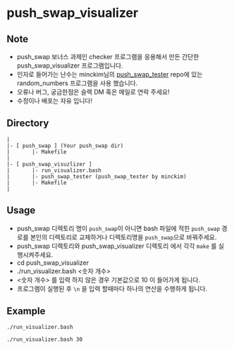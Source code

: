 # push_swap_visualizer

## Note

- push_swap 보너스 과제인 checker 프로그램을 응용해서 만든 간단한 push_swap_visualizer 프로그램입니다.
- 인자로 들어가는 난수는 minckim님의 [push_swap_tester](https://github.com/minckim42/push_swap_tester) repo에 있는 random_numbers 프로그램을 사용 했습니다.
- 오류나 버그, 궁금한점은 슬랙 DM 혹은 메일로 연락 주세요!
- 수정이나 배포는 자유 입니다!

## Directory
```
|
|- [ push_swap ] (Your push_swap dir)
|		|- Makefile
|
|- [ push_swap_visuzlizer ]
|		|- run_visualizer.bash
|		|- push_swap_tester (push_swap_tester by minckim)
|		|- Makefile
|
```

## Usage

- push_swap 디렉토리 명이 ```push_swap```이 아니면 bash 파일에 적힌 ```push_swap``` 경로를 본인의 디렉토리로 교체하거나 디렉토리명을 ```push_swap```으로 바꿔주세요.
- push_swap 디렉토리와 push_swap_visualizer 디렉토리 에서 각각 ```make``` 를 실행시켜주세요.
- cd push_swap_visualizer
- ./run_visualizer.bash <숫자 개수>
- <숫자 개수> 를 입력 하지 않은 경우 기본값으로 10 이 들어가게 됩니다.
- 프로그램이 실행된 후 ```\n``` 을 입력 할때마다 하나의 연산을 수행하게 됩니다.

## Example
```
./run_visualizer.bash
```

```
./run_visualizer.bash 30
```
